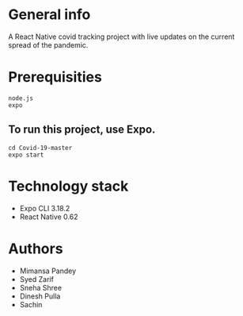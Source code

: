 # General info
A React Native covid tracking project with live updates on the current spread of the pandemic.

# Prerequisities
```
node.js
expo
```


## To run this project, use Expo.
```
cd Covid-19-master
expo start 
```
# Technology stack
* Expo CLI 3.18.2
* React Native 0.62

# Authors
* Mimansa Pandey
* Syed Zarif
* Sneha Shree
* Dinesh Pulla
* Sachin 
